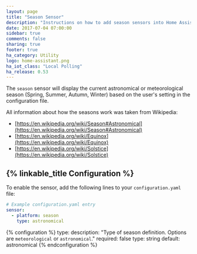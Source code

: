 ```yaml
---
layout: page
title: "Season Sensor"
description: "Instructions on how to add season sensors into Home Assistant."
date: 2017-07-04 07:00:00
sidebar: true
comments: false
sharing: true
footer: true
ha_category: Utility
logo: home-assistant.png
ha_iot_class: "Local Polling"
ha_release: 0.53
---
```


The `season` sensor will display the current astronomical or meteorological season (Spring, Summer, Autumn, Winter) based on the user's setting in the configuration file.

All information about how the seasons work was taken from Wikipedia:

 - [https://en.wikipedia.org/wiki/Season#Astronomical](https://en.wikipedia.org/wiki/Season#Astronomical)
 - [https://en.wikipedia.org/wiki/Equinox](https://en.wikipedia.org/wiki/Equinox)
 - [https://en.wikipedia.org/wiki/Solstice](https://en.wikipedia.org/wiki/Solstice)

## {% linkable_title Configuration %}

To enable the sensor, add the following lines to your `configuration.yaml` file:

```yaml
# Example configuration.yaml entry
sensor:
  - platform: season
    type: astronomical
```

{% configuration %}
type:
  description: "Type of season definition. Options are `meteorological` or `astronomical`."
  required: false
  type: string
  default: astronomical
{% endconfiguration %}

